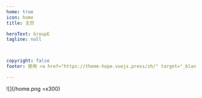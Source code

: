 ```yaml
---
home: true
icon: home
title: 主页

heroText: GroupE
tagline: null



copyright: false
footer: 使用 <a href="https://theme-hope.vuejs.press/zh/" target="_blank">VuePress Theme Hope</a> 主题 | MIT 协议, 版权所有 © 2019-至今 Mr.Hope

---
```



![](/home.png =x300)
